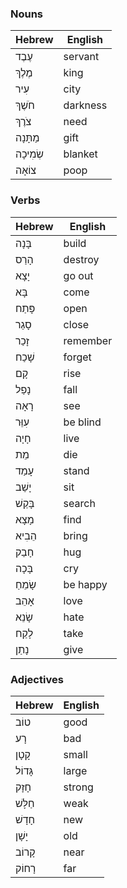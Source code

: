 ### Nouns

| Hebrew | English |
|--------|---------|
| עֶבֶד  | servant |
| מֶלֶךְ | king    |
| עִיר   | city    |
| חֹשֶׁךְ| darkness|
| צֹרֶךְ| need    |
| מַתָּנָה| gift  |
| שְׂמִיכָה| blanket|
| צוֹאָה| poop    |

### Verbs

| Hebrew | English |
|--------|---------|
| בָּנָה | build   |
| הָרַס | destroy |
| יָצָא | go out  |
| בָּא   | come    |
| פָּתַח| open    |
| סָגַר | close   |
| זָכַר | remember|
| שָׁכַח| forget  |
| קָם   | rise    |
| נָפַל| fall    |
| רָאָה | see     |
| עִוֵּר| be blind|
| חָיָה | live    |
| מֵת   | die     |
| עָמַד| stand   |
| יָשַׁב| sit     |
| בָּקַשׁ| search |
| מָצָא | find    |
| הֵבִיא| bring   |
| חָבַק | hug     |
| בָּכָה| cry     |
| שָׂמֵחַ| be happy|
| אָהֵב | love    |
| שָׂנֵא | hate    |
| לָקַח| take    |
| נָתַן | give    |

### Adjectives

| Hebrew | English |
|--------|---------|
| טוֹב   | good    |
| רָע    | bad     |
| קָטָן  | small   |
| גָּדוֹל| large   |
| חָזָק | strong  |
| חַלָּשׁ| weak    |
| חָדָשׁ | new     |
| יָשָׁן | old     |
| קָרוֹב| near    |
| רָחוֹק| far     |